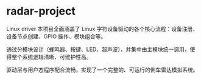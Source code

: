 # radar-project
Linux driver
本项目全面涵盖了 Linux 字符设备驱动的各个核心流程：设备注册、设备节点创建、GPIO 操作、模块组合等。

通过分模块设计（蜂鸣器、按键、LED、超声波），并集中由主模块统一调用，使得整个系统逻辑清晰、可维护性高。

驱动层与用户态程序配合流畅，实现了一个完整的、可运行的倒车雷达模拟系统。

